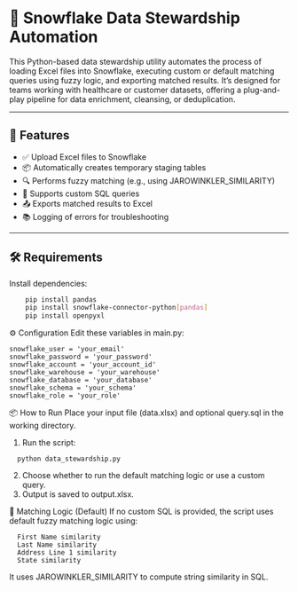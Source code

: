 # 🧹 Snowflake Data Stewardship Automation

This Python-based data stewardship utility automates the process of loading Excel files into Snowflake, executing custom or default matching queries using fuzzy logic, and exporting matched results. 
It’s designed for teams working with healthcare or customer datasets, offering a plug-and-play pipeline for data enrichment, cleansing, or deduplication.

---

## 🚀 Features

- ✅ Upload Excel files to Snowflake
- 📦 Automatically creates temporary staging tables
- 🔍 Performs fuzzy matching (e.g., using JAROWINKLER_SIMILARITY)
- 📝 Supports custom SQL queries
- 📤 Exports matched results to Excel
- 📚 Logging of errors for troubleshooting

---

## 🛠️ Requirements

Install dependencies:

```bash
    pip install pandas
    pip install snowflake-connector-python[pandas]
    pip install openpyxl
```

⚙️ Configuration
Edit these variables in main.py:

    snowflake_user = 'your_email'
    snowflake_password = 'your_password'
    snowflake_account = 'your_account_id'
    snowflake_warehouse = 'your_warehouse'
    snowflake_database = 'your_database'
    snowflake_schema = 'your_schema'
    snowflake_role = 'your_role'

📦 How to Run
Place your input file (data.xlsx) and optional query.sql in the working directory.

  1. Run the script:
  ```
    python data_stewardship.py
  ```
  2. Choose whether to run the default matching logic or use a custom query.
  3. Output is saved to output.xlsx.

🧠 Matching Logic (Default)
    If no custom SQL is provided, the script uses default fuzzy matching logic using:
    
      First Name similarity
      Last Name similarity
      Address Line 1 similarity
      State similarity
      
  It uses JAROWINKLER_SIMILARITY to compute string similarity in SQL.
   
